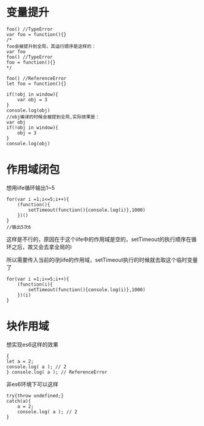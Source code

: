 # 变量提升

```
foo() //TypeError
var foo = function(){}
/*
foo会被提升到全局，其运行顺序是这样的：
var foo
foo() //TypeError
foo = function(){}
*/

foo() //ReferenceError
let foo = function(){}

if(!obj in window){
	var obj = 3 
}
console.log(obj)
//obj编译的时候会被提到全局,实际效果是：
var obj
if(!obj in window){
	obj = 3 
}
console.log(obj)
```

# 作用域闭包

想用iife循环输出1~5
```
for(var i =1;i<=5;i++){
	(function(){
		setTimeout(function(){console.log(i)},1000)
	})()
}
//输出5次6
```

这样是不行的，原因在于这个iife中的作用域是空的，setTimeout的执行顺序在循环之后，故又会去拿全局的i

所以需要传入当前的i到iife的作用域，setTimeout执行的时候就去取这个临时变量了

```
for(var i =1;i<=5;i++){
	(function(i){
		setTimeout(function(){console.log(i)},1000)
	})(i)
}
```

# 块作用域

想实现es6这样的效果
```
{
let a = 2;
console.log( a ); // 2
} console.log( a ); // ReferenceError
```

非es6环境下可以这样

```
try{throw undefined;}
catch(a){
	a = 2;
	console.log( a ); // 2
}
```
